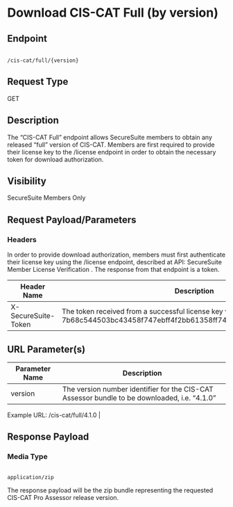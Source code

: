 # Download CIS-CAT Full (by version)

## Endpoint

```

/cis-cat/full/{version}

```

## Request Type
GET

## Description
The “CIS-CAT Full” endpoint allows SecureSuite members to obtain any released “full” version of CIS-CAT.  Members are first required to provide their license key to the /license endpoint in order to obtain the necessary token for download authorization.

## Visibility
SecureSuite Members Only

## Request Payload/Parameters
### Headers
In order to provide download authorization, members must first authenticate their license key using the /license endpoint, described at API: SecureSuite Member License Verification .  The response from that endpoint is a token.

| Header Name           | Description |
| ----------------------|------------ |
| X-SecureSuite-Token | The token received from a successful license key verification, ie 7b68c544503bc43458f747ebff4f2bb61358ff74bb7f254e39c4a842cefed748 |

## URL Parameter(s)

| Parameter Name      | Description |
| ----------------------|------------ |
| version | The version number identifier for the CIS-CAT Assessor bundle to be downloaded, i.e. “4.1.0” 

Example URL:
/cis-cat/full/4.1.0 |

## Response Payload
### Media Type

```

application/zip

```

The response payload will be the zip bundle representing the requested CIS-CAT Pro Assessor release version.